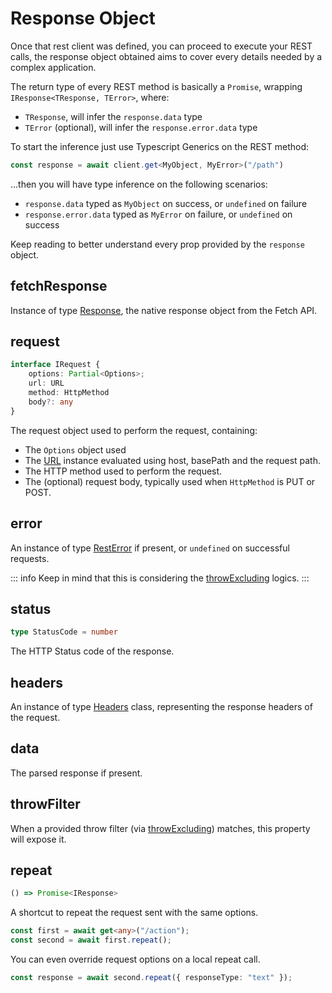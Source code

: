 
# Response Object

Once that rest client was defined, you can proceed to execute your REST calls, the response object obtained aims to cover every details needed by a complex application.

The return type of every REST method is basically a `Promise`, wrapping `IResponse<TResponse, TError>`, where:
 * `TResponse`, will infer the `response.data` type
 * `TError` (optional), will infer the `response.error.data` type

To start the inference just use Typescript Generics on the REST method:
```ts
const response = await client.get<MyObject, MyError>("/path")
```
...then you will have type inference on the following scenarios:
 * `response.data` typed as `MyObject` on success, or `undefined` on failure
 * `response.error.data` typed as `MyError` on failure, or `undefined` on success

Keep reading to better understand every prop provided by the `response` object.

## fetchResponse

Instance of type [Response](https://developer.mozilla.org/en-US/docs/Web/API/Response), the native response object from the Fetch API.

## request

```ts
interface IRequest {
	options: Partial<Options>;
	url: URL
	method: HttpMethod
	body?: any
}
```

The request object used to perform the request, containing:
* The `Options` object used
* The [URL](https://developer.mozilla.org/en-US/docs/Web/API/URL/URL) instance evaluated using host, basePath and the request path.
* The HTTP method used to perform the request.
* The (optional) request body, typically used when `HttpMethod` is PUT or POST.

## error

An instance of type [RestError](/api/rest-error) if present, or `undefined` on successful requests.

::: info
Keep in mind that this is considering the [throwExcluding](/api/request-options.html#throwexcluding) logics.
:::

## status

```ts
type StatusCode = number
```

The HTTP Status code of the response.

## headers

An instance of type [Headers](https://developer.mozilla.org/en-US/docs/Web/API/Fetch_API/Using_Fetch#Headers) class, representing the response headers of the request.

## data

The parsed response if present.

## throwFilter

When a provided throw filter (via [throwExcluding](/api/request-options#throwexcluding)) matches, this property will expose it.

## repeat

```ts
() => Promise<IResponse>
```

A shortcut to repeat the request sent with the same options.

```ts
const first = await get<any>("/action");
const second = await first.repeat();
```

You can even override request options on a local repeat call.

```ts
const response = await second.repeat({ responseType: "text" });
```
